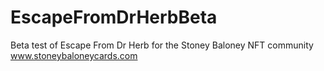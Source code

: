 # EscapeFromDrHerbBeta
Beta test of Escape From Dr Herb for the Stoney Baloney NFT community www.stoneybaloneycards.com

